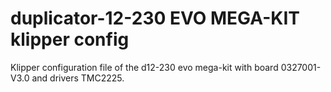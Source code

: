 # duplicator-12-230 EVO MEGA-KIT klipper config

Klipper configuration file of the d12-230 evo mega-kit with board 0327001-V3.0 and drivers TMC2225.


